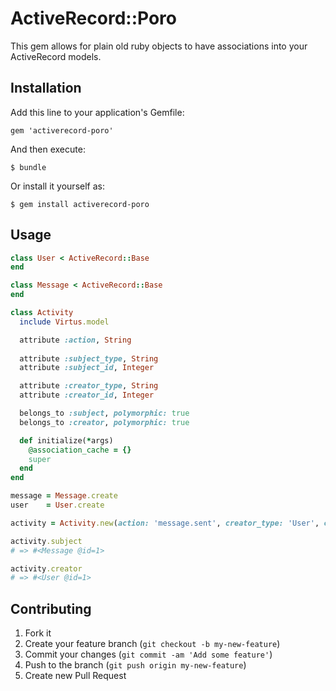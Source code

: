 # ActiveRecord::Poro

This gem allows for plain old ruby objects to have associations into your ActiveRecord models.

## Installation

Add this line to your application's Gemfile:

    gem 'activerecord-poro'

And then execute:

    $ bundle

Or install it yourself as:

    $ gem install activerecord-poro

## Usage

```ruby
class User < ActiveRecord::Base
end

class Message < ActiveRecord::Base
end

class Activity
  include Virtus.model

  attribute :action, String
  
  attribute :subject_type, String
  attribute :subject_id, Integer

  attribute :creator_type, String
  attribute :creator_id, Integer

  belongs_to :subject, polymorphic: true
  belongs_to :creator, polymorphic: true

  def initialize(*args)
    @association_cache = {}
    super
  end
end

message = Message.create
user    = User.create

activity = Activity.new(action: 'message.sent', creator_type: 'User', creator_id: user.id, subject_type: 'Message', subject_id: message.id)

activity.subject
# => #<Message @id=1>

activity.creator
# => #<User @id=1>
```

## Contributing

1. Fork it
2. Create your feature branch (`git checkout -b my-new-feature`)
3. Commit your changes (`git commit -am 'Add some feature'`)
4. Push to the branch (`git push origin my-new-feature`)
5. Create new Pull Request
